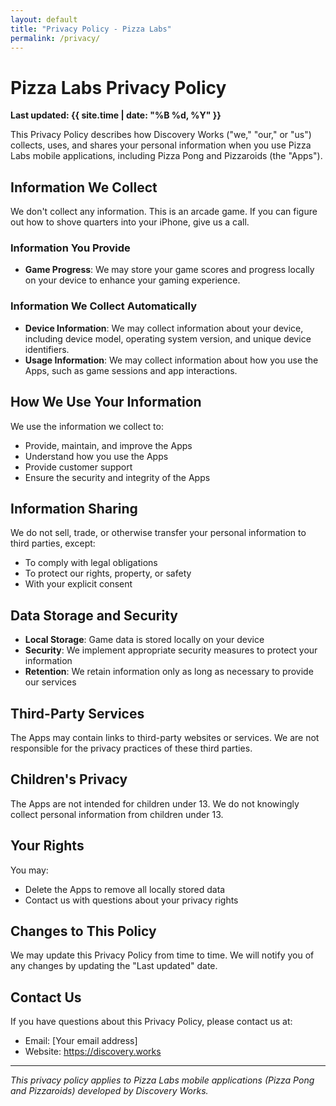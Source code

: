 ```yaml
---
layout: default
title: "Privacy Policy - Pizza Labs"
permalink: /privacy/
---
```


# Pizza Labs Privacy Policy

**Last updated: {{ site.time | date: "%B %d, %Y" }}**

This Privacy Policy describes how Discovery Works ("we," "our," or "us") collects, uses, and shares your personal information when you use Pizza Labs mobile applications, including Pizza Pong and Pizzaroids (the "Apps").

## Information We Collect

We don't collect any information. This is an arcade game. If you can figure out how to shove quarters into your iPhone, give us a call.

### Information You Provide
- **Game Progress**: We may store your game scores and progress locally on your device to enhance your gaming experience.

### Information We Collect Automatically
- **Device Information**: We may collect information about your device, including device model, operating system version, and unique device identifiers.
- **Usage Information**: We may collect information about how you use the Apps, such as game sessions and app interactions.

## How We Use Your Information

We use the information we collect to:
- Provide, maintain, and improve the Apps
- Understand how you use the Apps
- Provide customer support
- Ensure the security and integrity of the Apps

## Information Sharing

We do not sell, trade, or otherwise transfer your personal information to third parties, except:
- To comply with legal obligations
- To protect our rights, property, or safety
- With your explicit consent

## Data Storage and Security

- **Local Storage**: Game data is stored locally on your device
- **Security**: We implement appropriate security measures to protect your information
- **Retention**: We retain information only as long as necessary to provide our services

## Third-Party Services

The Apps may contain links to third-party websites or services. We are not responsible for the privacy practices of these third parties.

## Children's Privacy

The Apps are not intended for children under 13. We do not knowingly collect personal information from children under 13.

## Your Rights

You may:
- Delete the Apps to remove all locally stored data
- Contact us with questions about your privacy rights

## Changes to This Policy

We may update this Privacy Policy from time to time. We will notify you of any changes by updating the "Last updated" date.

## Contact Us

If you have questions about this Privacy Policy, please contact us at:
- Email: [Your email address]
- Website: https://discovery.works

---

*This privacy policy applies to Pizza Labs mobile applications (Pizza Pong and Pizzaroids) developed by Discovery Works.*
